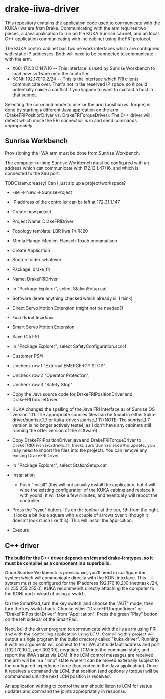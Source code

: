 # drake-iiwa-driver

This repository contains the application code used to communicate with
the KUKA iiwa are from Drake.  Communicating with the arm requires two
pieces, a Java application to run on the KUKA Sunrise cabinet, and an
local C++ application communicating with the cabinet using the FRI
protocol.

The KUKA control cabinet has two network interfaces which are
configured with static IP addresses.  Both will need to be connected
to communicate with the arm.

 * X66: 172.31.1.147/16 -- This interface is used by Sunrise Workbench to load new software onto the controller.
 * KONI: 192.170.10.2/24 -- This is the interface which FRI clients communicate over.  That's not in the reserved IP space, so it could potentially cause a conflict if you happen to want to contact a host in that subnet.

Selecting the command mode to use for the arm (position vs. torque) is
done by starting a different Java application on the arm
(DrakeFRIPositionDriver vs. DrakeFRITorqueDriver).  The C++ driver
will detect which mode the FRI connection is in and send commands
appropriately.

## Sunrise Workbench

Provisioning the IIWA arm must be done from Sunrise Workbench.

The computer running Sunrise Workbench must be configured with an
address which can communicate with 172.13.1.47/16, and which is
connected to the X66 port.

TODO(sam.creasey) Can I just zip up a project/workspace?

 * File -> New -> SunriseProject
  * IP address of the controller can be left at 172.31.1.147
  * Create new project
  * Project Name: DrakeFRIDriver
  * Topology template: LBR iiwa 14 R820
  * Media Flange: Medien-Flansch Touch pneumatisch
  * Create Application
  * Source folder: whatever
  * Package: drake_fri
  * Name: DrakeFRIDriver

 * In "Package Explorer", select StationSetup.cat
  * Software (leave anything checked which already is, I think)
   * Direct Servo Motion Extension (might not be needed?)
   * Fast Robot Interface
   * Smart Servo Motion Extension
  * Save (Ctrl-S)

 * In "Package Explorer", select SafetyConfiguration.sconf
  * Customer PSM
   * Uncheck row 1 "External EMERGENCY STOP"
   * Uncheck row 2 "Operator Protection",
   * Uncheck row 3 "Safety Stop"

 * Copy the Java source code for DrakeFRIPositionDriver and DrakeFRITorqueDriver.
  * KUKA changed the spelling of the Java FRI interface as of Sunrise OS version 1.11.  The appropriate sources files can be found in either kuka-driver/sunrise_1.7 or kuka-driver/sunrise_1.11  (NOTE: The sunrise_1.7 version is no longer actively tested, as I don't have any cabinets still running the older version of the software).
  * Copy DrakeFRIPositionDriver.java and DrakeFRITorqueDriver to DrakeFRIDriver/src/drake_fri (make sure Sunrise sees the update, you may need to import the files into the project).  You can remove any exising DrakeFRIDriver.

 * In "Package Explorer", select StationSetup.cat
  * Installation
    * Push "Install" (this will not actually install the application, but it will wipe the existing configuration of the KUKA cabinet and replace it with yours).  It will take a few minutes, and eventually will reboot the controller.

 * Press the "sync" button.  It's on the toolbar at the top, 5th from the right.  It looks a bit like a square with a couple of arrows over it (though it doesn't look much like this).  This will install the application.
  * Execute

## C++ driver

**The build for the C++ driver depends on lcm and drake-lcmtypes, so
  it must be compiled as a component in a superbuild.**

Once Sunrise Workbench is provisioned, you'll need to configure the
system which will communicate directly with the KONI interface.  This
system must be configured for the IP address 192.170.10.200 (netmask
/24, or 255.255.255.0). KUKA recommends directly attaching the
computer to the KONI port instead of using a switch.

On the SmartPad, turn the key switch, and choose the "AUT" mode, then turn
the key switch back. Choose either "DrakeFRITorqueDriver" or "DrakeFRIPositionDriver"
from "Application". Press the green "Play" button on the left sidebar of the SmartPad.

Next, build the driver program to communicate with the iiwa arm using
FRI, and with the controlling application using LCM.  Compiling this
project will output a single program in the build directory called
"kuka_driver".  Running it with no arguments will connect to the IIWA
at it's default address and port (192.170.10.2, port 30200), negotiate
LCM into the command state, and report the IIWA status via LCM.  If no
LCM control messages are received, the arm will be in a "limp" state
where it can be moved externally subject to the configured impedence
force (hardcoded in the Java application).  Once it receives a command
via LCM, that position (and optionally torque) will be commanded until
the next LCM position is received.

An application wishing to control the arm should listen to LCM for
status updates and command the joints appropriately in response.
